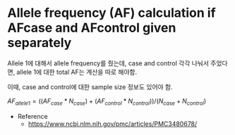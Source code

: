 # Allele frequency (AF) calculation if AFcase and AFcontrol given separately

Allele 1에 대해서 allele frequency를 줬는데, case and control 각각 나눠서 주었다면, allele 1에 대한 total AF는 계산을 따로 해야함.

이때, case and control에 대한 sample size 정보도 있어야 함.

$AF_{allele 1} = ((AF_{case} * N_{case})  + (AF_{control} * N_{control})) / (N_{case} + N_{control})$

- Reference  
  - https://www.ncbi.nlm.nih.gov/pmc/articles/PMC3480678/
